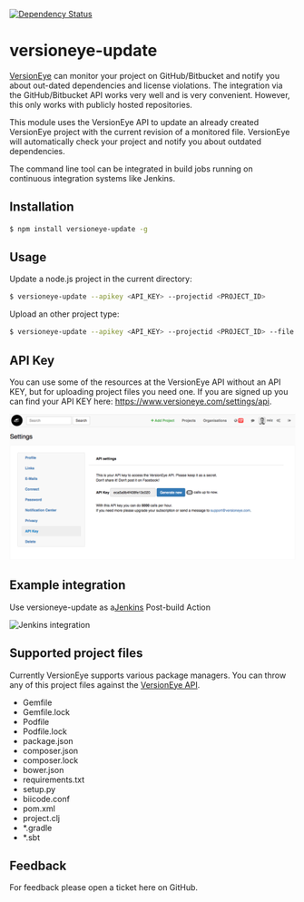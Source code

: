 [![Dependency Status](https://www.versioneye.com/nodejs/versioneye-update/badge.svg)](https://www.versioneye.com/nodejs/versioneye-update)

# versioneye-update

[VersionEye](https://www.versioneye.com) can monitor your project on GitHub/Bitbucket and notify you about out-dated dependencies and license violations. The integration via the GitHub/Bitbucket API works very well and is very convenient. However, this only works with publicly hosted repositories. 

This module uses the VersionEye API to update an already created VersionEye project with the current revision of a monitored file. VersionEye will automatically check your project and notify you about outdated dependencies. 

The command line tool can be integrated in build jobs running on continuous integration systems like Jenkins.

## Installation

```bash
$ npm install versioneye-update -g
```

## Usage

Update a node.js project in the current directory:

```bash
$ versioneye-update --apikey <API_KEY> --projectid <PROJECT_ID> 
```

Upload an other project type: 

```bash
$ versioneye-update --apikey <API_KEY> --projectid <PROJECT_ID> --file <PROJECT_FILE>
```

## API Key
You can use some of the resources at the VersionEye API without an API KEY, but for uploading project files you need one. If you are signed up you can find your API KEY here: https://www.versioneye.com/settings/api.

![VersionEye Dependencies](https://raw.githubusercontent.com/versioneye/versioneye_maven_plugin/master/src/site/images/VersionEyeApiKey.png)

## Example integration 

Use versioneye-update as a[Jenkins](https://jenkins-ci.org/) Post-build Action

![Jenkins integration](http://www.onwerk.de/wp-content/uploads/2015/09/jenkins-integration.png)	

## Supported project files 

Currently VersionEye supports various package managers. You can throw any of this project files against the [VersionEye API](https://www.versioneye.com/api/). 

 - Gemfile 
 - Gemfile.lock 
 - Podfile 
 - Podfile.lock 
 - package.json 
 - composer.json 
 - composer.lock
 - bower.json 
 - requirements.txt 
 - setup.py 
 - biicode.conf 
 - pom.xml 
 - project.clj 
 - *.gradle 
 - *.sbt 

## Feedback 

For feedback please open a ticket here on GitHub. 